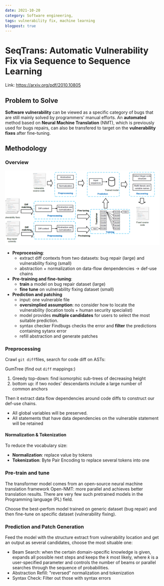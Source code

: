 ```yaml
---
date: 2021-10-20
category: Software engineering,
tags: vulnerability fix, machine learning
blogpost: true
---
```


# SeqTrans: Automatic Vulnerability Fix via Sequence to Sequence Learning

Link: https://arxiv.org/pdf/2010.10805

## Problem to Solve

**Software vulnerability** can be viewed as a specific category of bugs that are still mainly solved by programmers' manual efforts. An **automated** method based on **Neural Machine Translation** (NMT), which is previously used for bugs repairs, can also be transfered to target on the **vulnerability fixes** after fine-tuning.

## Methodology

### Overview

![](/images/chi2020seqtrans/overview.png)

- **Preprocessing**: 
    - extract diff contexts from two datasets: bug repair (large) and vulnerability fixing (small)
    - abstraction + normalization on data-flow denpendencies ->  def-use chains
- **Pre-training and fine-tuning**:
    - **train** a model on bug repair dataset (large)
    - **fine tune** on vulnerability fixing dataset (small)
- **Prediction and patching**
    - input: one vulnerable file
    - **oversimplied assumption**: no consider how to locate the vulnerability (location tools + human security specialist)
    - model provides **multiple candidates** for users to select the most suitable prediction.
    - syntax checker Findbugs checks the error and **filter** the predictions containing sytanx error
    - refill abstraction and generate patches


### Preprocessing

Crawl `git diff`files, search for code diff on ASTs:

GumTree (find out `diff` mappings:)

1. Greedy top-down: find isomorphic sub-trees of decreasing height
2. bottom up: if two nodes' descendants include a large number of common anchors


Then it extract data flow dependencies around code diffs to construct our def-use chains.

- All global variables will be preserved. 
- All statements that have data dependencies on the vulnerable statement will
be retained

#### Normalization & Tokenization

To reduce the vocabulary size:

- **Normalization**: replace value by tokens
- **Tokenization**: Byte Pair Encoding to replace several tokens into one 

### Pre-train and tune

The transformer model comes from an open-source neural machine translation framework Open-NMT: more parallel and achieves better translation results. There are very few such pretrained models in the Programming language (PL) field.

Choose the best-perfom model trained on generic dataset (bug repair) and then fine-tune on specific dataset (vulnerability fixing).

### Prediction and Patch Generation

Feed the model with the structure extract from vulnerability location and get an output as several candidates, choose the most situable one:

- Beam Search: when the certain domain-specific knowledge is given, expands all possible next steps and keeps the $k$ most likely, where $k$ is a user-specified parameter and controls the number of beams or parallel searches through the sequence of probabilities. 
- Abstraction Refill: "reversed" normalization and tokenization
- Syntax Check: Filter out those with syntax errors



